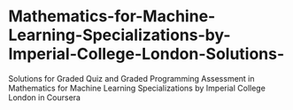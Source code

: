 # Mathematics-for-Machine-Learning-Specializations-by-Imperial-College-London-Solutions-
Solutions for Graded Quiz and Graded Programming Assessment in Mathematics for Machine Learning Specializations by Imperial College London in Coursera

